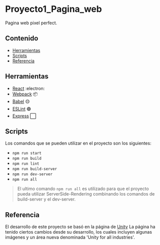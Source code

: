 # Proyecto1_Pagina_web
 Pagina web pixel perfect.
## Contenido
- [Herramientas](https://github.com/JuanDiegoAvila/Proyecto1_Pagina_web/edit/main/README.md#herramientas)
- [Scripts](https://github.com/JuanDiegoAvila/Proyecto1_Pagina_web/edit/main/README.md#scripts)
- [Referencia](https://github.com/JuanDiegoAvila/Proyecto1_Pagina_web/edit/main/README.md#referencia)

## Herramientas
- [React](https://es.reactjs.org) :electron:
- [Webpack](https://webpack.js.org) :package:
- [Babel](https://babeljs.io) :yellow_circle:
- [ESLint](https://eslint.org) :purple_circle:
- [Express](https://expressjs.com) :white_large_square:
## Scripts
Los comandos que se pueden utilizar en el proyecto son los siguientes:
- ```npm run start```
- ```npm run build```
- ```npm run lint```
- ```npm run build-server```
- ```npm run dev-server```
- ```npm run all``` 
> El ultimo comando ```npm run all``` es utilizado para que el proyecto pueda utilizar ServerSide-Rendering combinando los comandos de build-server y el dev-server.
## Referencia
El desarrollo de este proyecto se basó en la página de [Unity](https://unity.com/es)
La página ha tenido ciertos cambios desde su desarrollo, los cuales incluyen algunas imágenes y un área nueva denominada 'Unity for all industries'.
